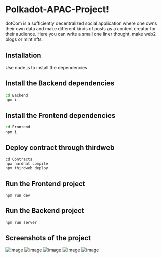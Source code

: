 # Polkadot-APAC-Project!

dotCom  is a sufficiently decentralized social application where one owns their own data and make different kinds of posts as a 
content creator for their audience.
Here you can write a small one liner thought, make web2 blogs or mint nfts.

## Installation

Use node js to install the dependencies

## Install the Backend dependencies
```bash
cd Backend
npm i
```

## Install the Frontend dependencies
```bash
cd Frontend
npm i
```

## Deploy contract through thirdweb
```
cd Contracts
npx hardhat compile
npx thirdweb deploy
```

## Run the Frontend project

```
npm run dev
```

## Run the Backend project

```
npm run server
```

## Screenshots of the project


![image](https://github.com/Reggin-Labs/Polkadot-APAC-Project/assets/38699612/389010f9-8ed1-438b-ab79-f48aa0888e13)
![image](https://github.com/Reggin-Labs/Polkadot-APAC-Project/assets/38699612/f7a6de8d-2e42-4afb-ae5e-980e8452d0f5)
![image](https://github.com/Reggin-Labs/Polkadot-APAC-Project/assets/38699612/0ed3ab81-a70c-4b86-8e5d-069c80b7bd23)
![image](https://github.com/Reggin-Labs/Polkadot-APAC-Project/assets/38699612/9f68f594-c149-462a-a95f-a2642b72d171)
![image](https://github.com/Reggin-Labs/Polkadot-APAC-Project/assets/38699612/4b07f4b3-67e5-4909-8a9e-326b86baede5)



